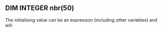 ## DIM INTEGER nbr(50)

The initialising value can be an expression (including other variables) and will
